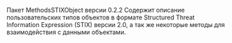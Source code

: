 Пакет MethodsSTIXObject версии 0.2.2
Содержит описание пользовательских типов объектов в формате Structured Threat Information Expression (STIX)
версии 2.0, а так же некоторые методы для взаимодействия с данными объектами.
